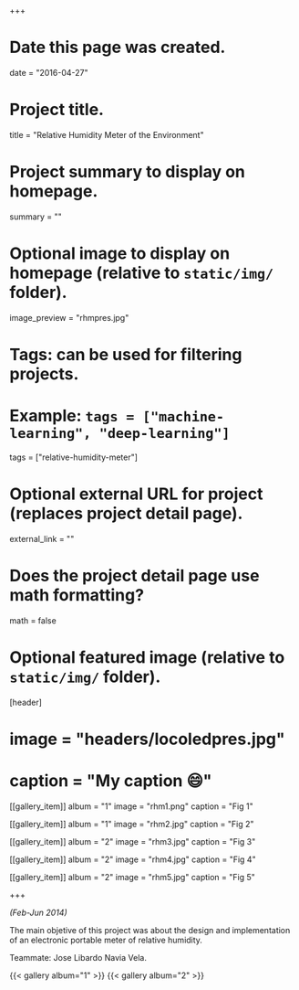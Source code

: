 +++
# Date this page was created.
date = "2016-04-27"

# Project title.
title = "Relative Humidity Meter of the Environment"

# Project summary to display on homepage.
summary = ""

# Optional image to display on homepage (relative to `static/img/` folder).
image_preview = "rhmpres.jpg"

# Tags: can be used for filtering projects.
# Example: `tags = ["machine-learning", "deep-learning"]`
tags = ["relative-humidity-meter"]

# Optional external URL for project (replaces project detail page).
external_link = ""

# Does the project detail page use math formatting?
math = false

# Optional featured image (relative to `static/img/` folder).
[header]
# image = "headers/locoledpres.jpg"
# caption = "My caption :smile:"

[[gallery_item]]
 album = "1"
 image = "rhm1.png"
 caption = "Fig 1"
    
[[gallery_item]]
 album = "1"
 image = "rhm2.jpg"
 caption = "Fig 2"

[[gallery_item]]
 album = "2"
 image = "rhm3.jpg"
 caption = "Fig 3"
    
[[gallery_item]]
 album = "2"
 image = "rhm4.jpg"
 caption = "Fig 4"

[[gallery_item]]
 album = "2"
 image = "rhm5.jpg"
 caption = "Fig 5"

+++

*(Feb-Jun 2014)*

The main objetive of this project was about the design and implementation of an electronic portable meter of relative humidity.

Teammate: Jose Libardo Navia Vela.

{{< gallery album="1" >}}
{{< gallery album="2" >}}
